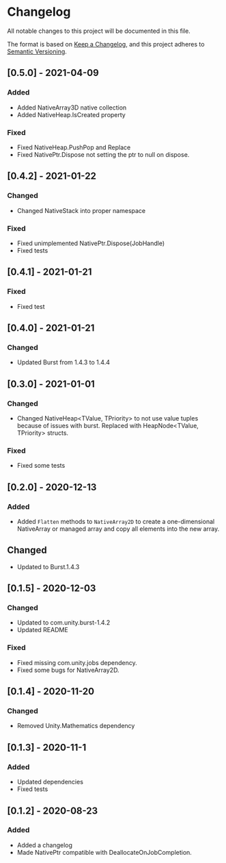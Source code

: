 # Changelog
All notable changes to this project will be documented in this file.

The format is based on [Keep a Changelog](https://keepachangelog.com/en/1.0.0/),
and this project adheres to [Semantic Versioning](https://semver.org/spec/v2.0.0.html).

## [0.5.0] - 2021-04-09
### Added
- Added NativeArray3D native collection
- Added NativeHeap.IsCreated property
### Fixed
- Fixed NativeHeap.PushPop and Replace
- Fixed NativePtr.Dispose not setting the ptr to null on dispose.

## [0.4.2] - 2021-01-22
### Changed
- Changed NativeStack into proper namespace
### Fixed
- Fixed unimplemented NativePtr.Dispose(JobHandle)
- Fixed tests

## [0.4.1] - 2021-01-21
### Fixed
- Fixed test

## [0.4.0] - 2021-01-21
### Changed
- Updated Burst from 1.4.3 to 1.4.4

## [0.3.0] - 2021-01-01
### Changed
- Changed NativeHeap<TValue, TPriority> to not use value tuples because of issues with burst. Replaced with HeapNode<TValue, TPriority> structs.
### Fixed
- Fixed some tests

## [0.2.0] - 2020-12-13
### Added
- Added `Flatten` methods to `NativeArray2D` to create a one-dimensional NativeArray or managed array and copy all elements into the new array.
## Changed
- Updated to Burst.1.4.3

## [0.1.5] - 2020-12-03
### Changed
- Updated to com.unity.burst-1.4.2 
- Updated README
### Fixed
- Fixed missing com.unity.jobs dependency.
- Fixed some bugs for NativeArray2D.

## [0.1.4] - 2020-11-20
### Changed
- Removed Unity.Mathematics dependency

## [0.1.3] - 2020-11-1
### Added
- Updated dependencies
- Fixed tests

## [0.1.2] - 2020-08-23
### Added
- Added a changelog
- Made NativePtr compatible with DeallocateOnJobCompletion.